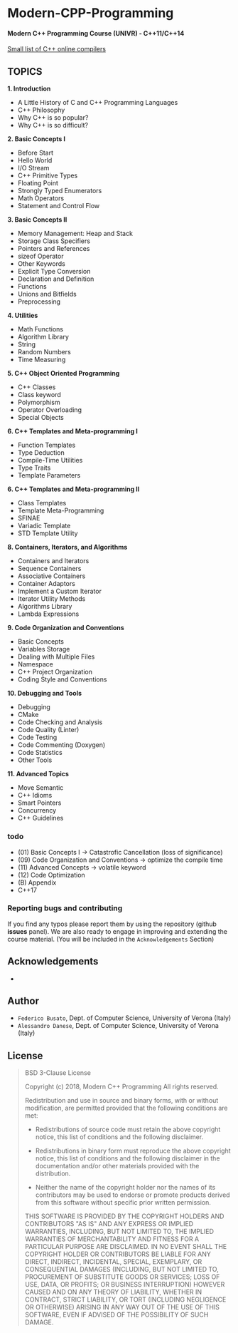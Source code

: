 # Modern-CPP-Programming #

#### Modern C++ Programming Course (UNIVR) - C++11/C++14 ####

[Small list of C++ online compilers](https://rawgit.com/FedericoUnivr/Modern-CPP-Programming/master/html/OnlineCompiler.html)

## TOPICS ##

**1. Introduction**

* A Little History of C and C++ Programming Languages
* C++ Philosophy
* Why C++ is so popular?
* Why C++ is so difficult?

**2. Basic Concepts I**

* Before Start
* Hello World
* I/O Stream
* C++ Primitive Types
* Floating Point
* Strongly Typed Enumerators
* Math Operators
* Statement and Control Flow

**3. Basic Concepts II**

* Memory Management: Heap and Stack
* Storage Class Specifiers
* Pointers and References
* sizeof Operator
* Other Keywords
* Explicit Type Conversion
* Declaration and Definition
* Functions
* Unions and Bitfields
* Preprocessing

**4. Utilities**

* Math Functions
* Algorithm Library
* String
* Random Numbers
* Time Measuring

**5. C++ Object Oriented Programming**

* C++ Classes
* Class keyword
* Polymorphism
* Operator Overloading
* Special Objects

**6. C++ Templates and Meta-programming I**

* Function Templates
* Type Deduction
* Compile-Time Utilities
* Type Traits
* Template Parameters

**6. C++ Templates and Meta-programming II**

* Class Templates
* Template Meta-Programming
* SFINAE
* Variadic Template
* STD Template Utility

**8. Containers, Iterators, and Algorithms**

* Containers and Iterators
* Sequence Containers
* Associative Containers
* Container Adaptors
* Implement a Custom Iterator
* Iterator Utility Methods
* Algorithms Library
* Lambda Expressions

**9. Code Organization and Conventions**

* Basic Concepts
* Variables Storage
* Dealing with Multiple Files
* Namespace
* C++ Project Organization
* Coding Style and Conventions

**10. Debugging and Tools**

* Debugging
* CMake
* Code Checking and Analysis
* Code Quality (Linter)
* Code Testing
* Code Commenting (Doxygen)
* Code Statistics
* Other Tools

**11. Advanced Topics**

* Move Semantic
* C++ Idioms
* Smart Pointers
* Concurrency
* C++ Guidelines

### todo ###

* (01) Basic Concepts I -> Catastrofic Cancellation (loss of significance)
* (09) Code Organization and Conventions -> optimize the compile time
* (11) Advanced Concepts -> volatile keyword
* (12) Code Optimization
* (B) Appendix
* C++17

### Reporting bugs and contributing ###

If you find any typos please report them by using the repository
(github **issues** panel).
We are also ready to engage in improving and extending the course material.
(You will be included in the `Acknowledgements` Section)

## Acknowledgements ##

*

## Author ##

* `Federico Busato`, Dept. of Computer Science, University of Verona (Italy)
* `Alessandro Danese`, Dept. of Computer Science,  University of Verona (Italy)

## License ##

> BSD 3-Clause License
>
> Copyright (c) 2018, Modern C++ Programming
> All rights reserved.
>
> Redistribution and use in source and binary forms, with or without
> modification, are permitted provided that the following conditions are met:
>
> * Redistributions of source code must retain the above copyright notice, this
>   list of conditions and the following disclaimer.
>
> * Redistributions in binary form must reproduce the above copyright notice,
>   this list of conditions and the following disclaimer in the documentation
>   and/or other materials provided with the distribution.
>
> * Neither the name of the copyright holder nor the names of its
>   contributors may be used to endorse or promote products derived from
>   this software without specific prior written permission.
>
> THIS SOFTWARE IS PROVIDED BY THE COPYRIGHT HOLDERS AND CONTRIBUTORS "AS IS"
> AND ANY EXPRESS OR IMPLIED WARRANTIES, INCLUDING, BUT NOT LIMITED TO, THE
> IMPLIED WARRANTIES OF MERCHANTABILITY AND FITNESS FOR A PARTICULAR PURPOSE ARE
> DISCLAIMED. IN NO EVENT SHALL THE COPYRIGHT HOLDER OR CONTRIBUTORS BE LIABLE
> FOR ANY DIRECT, INDIRECT, INCIDENTAL, SPECIAL, EXEMPLARY, OR CONSEQUENTIAL
> DAMAGES (INCLUDING, BUT NOT LIMITED TO, PROCUREMENT OF SUBSTITUTE GOODS OR
> SERVICES; LOSS OF USE, DATA, OR PROFITS; OR BUSINESS INTERRUPTION) HOWEVER
> CAUSED AND ON ANY THEORY OF LIABILITY, WHETHER IN CONTRACT, STRICT LIABILITY,
> OR TORT (INCLUDING NEGLIGENCE OR OTHERWISE) ARISING IN ANY WAY OUT OF THE USE
> OF THIS SOFTWARE, EVEN IF ADVISED OF THE POSSIBILITY OF SUCH DAMAGE.
